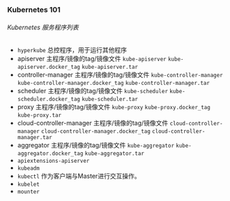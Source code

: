 ### Kubernetes 101
###### Kubernetes 服务程序列表
* `hyperkube` 总控程序，用于运行其他程序
* apiserver 主程序/镜像的tag/镜像文件
  `kube-apiserver` 
  `kube-apiserver.docker_tag`
  `kube-apiserver.tar`
* controller-manager 主程序/镜像的tag/镜像文件
  `kube-controller-manager` 
  `kube-controller-manager.docker_tag` 
  `kube-controller-manager.tar`
* scheduler 主程序/镜像的tag/镜像文件
  `kube-scheduler`
  `kube-scheduler.docker_tag`
  `kube-scheduler.tar`
* proxy 主程序/镜像的tag/镜像文件
  `kube-proxy`
  `kube-proxy.docker_tag`
  `kube-proxy.tar`
* cloud-controller-manager 主程序/镜像的tag/镜像文件
  `cloud-controller-manager` 
  `cloud-controller-manager.docker_tag`
  `cloud-controller-manager.tar`
* aggregator 主程序/镜像的tag/镜像文件
  `kube-aggregator`
  `kube-aggregator.docker_tag`
  `kube-aggregator.tar`
* `apiextensions-apiserver`
* `kubeadm`
* `kubectl`
  作为客户端与Master进行交互操作。
* `kubelet` 
* `mounter`
